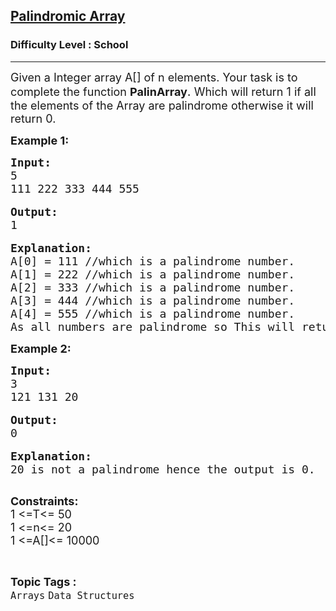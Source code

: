 <h2><a href="https://practice.geeksforgeeks.org/problems/palindromic-array-1587115620/1?page=1&sprint=94ade6723438d94ecf0c00c3937dad55&sortBy=submissions">Palindromic Array</a></h2><h3>Difficulty Level : School</h3><hr><div class="problems_problem_content__Xm_eO"><p><span style="font-size:18px">Given </span><span style="font-size:18px">a Integer</span><span style="font-size:18px"> array A[] of n elements. Your task is to complete the function </span><strong><span style="font-size:18px">PalinArray</span></strong><span style="font-size:20px">.</span><span style="font-size:18px"> Which will return 1 if all the elements of the Array are palindrome otherwise it will return&nbsp;0.</span></p>

<p><strong><span style="font-size:18px">Example 1:</span></strong></p>

<pre><span style="font-size:18px"><strong>Input:</strong></span><span style="font-size:18px">
5
111 222 333 444 555</span>

<span style="font-size:18px"><strong>Output:</strong></span>
<span style="font-size:18px">1</span>

<span style="font-size:18px"><strong>Explanation:</strong></span>
<span style="font-size:18px">A[0] = 111 //which is a palindrome number.
A[1] = 222 //which is a palindrome number.
A[2] = 333 //which is a palindrome number.
A[3] = 444 //which is a palindrome number.
A[4] = 555 //which is a palindrome number.
As all numbers are palindrome so This will return 1.</span></pre>

<p><span style="font-size:18px"><strong>Example 2:</strong></span></p>

<pre><span style="font-size:18px"><strong>Input:
</strong>3
121 131 20
</span> 
<span style="font-size:18px"><strong>Output:</strong></span>
<span style="font-size:18px">0
</span>
<span style="font-size:18px"><strong>Explanation:
</strong>20 is not a palindrome hence the output is 0.
</span>
</pre>

<p><span style="font-size:18px"><strong>Constraints:</strong></span><br>
<span style="font-size:18px">1 &lt;=T&lt;= 50</span><br>
<span style="font-size:18px">1 &lt;=n&lt;= 20</span><br>
<span style="font-size:18px">1 &lt;=A[]&lt;= 10000</span></p>
</div><br><p><span style=font-size:18px><strong>Topic Tags : </strong><br><code>Arrays</code>&nbsp;<code>Data Structures</code>&nbsp;